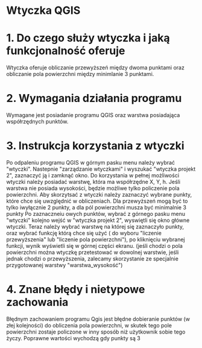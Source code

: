 # Wtyczka QGIS
# 1. Do czego służy wtyczka i jaką funkcjonalność oferuje 
Wtyczka oferuje obliczanie przewyższeń między dwoma punktami oraz obliczanie pola powierzchni między minimlanie 3 punktami.
# 2. Wymagania działania programu 
Wymagane jest posiadanie programu QGIS oraz warstwa posiadająca współrzędnych punktów. 
# 3. Instrukcja korzystania z wtyczki
Po odpaleniu programu QGIS w górnym pasku menu należy wybrać "wtyczki". Nastepnie "zarządzanie wtyczkami" i wyszukać "wtyczka projekt 2", zaznaczyć ją i zamknąć okno.
Do korzystania w pełnej możliwości wtyczki należy posiadać warstwę, która ma współrzędne X, Y, h. Jeśli warstwa nie posiada wysokości, będzie możliwe tylko policzenie pola powierzchni. 
Aby skorzytsać z wtyczki należy zaznaczyć wybrane punkty, które chce się uwzględnić w obliczeniach. Dla przewyższeń mogą być to tylko iwyłącznie 2 punkty, a dla pól powierzchni musza być minimalnie 3 punkty 
Po zaznaczneiu owych punktów, wybrać z górnego pasku menu "wtyczki" kolejno wejść w "wtyczka projekt 2", wyswiętli się okno główne wtyczki. Teraz należy wybrać warstwę na której się zaznaczyło punkty, oraz wybrać funkcję którą chce się użyć ( do wyboru "liczenie przewyższenia" lub "liczenie pola powierzchni"), po kliknięciu wybranej funkcji, wynik wyświetli się w górnej części ekranu. 
(jeśli chodzi o pola powierzchni można wtyczkę przetestować w dowolnej warstwie, jeśli jednak chodzi o przewyższenia, zalecamy skorzystanie ze specjalnie przygotowanej warstwy "warstwa_wysokość")
# 4. Znane błędy i nietypowe zachowania 
Błędnym zachowaniem programu Qgis jest błędne dobieranie punktów (w złej kolejności) do obliczenia pola powierzchni, w skutek tego pole powierzchni zostaje policzone w inny sposób niż użytkownik sobie tego życzy. Poprawne wartości wychodzą gdy punkty są 3 

